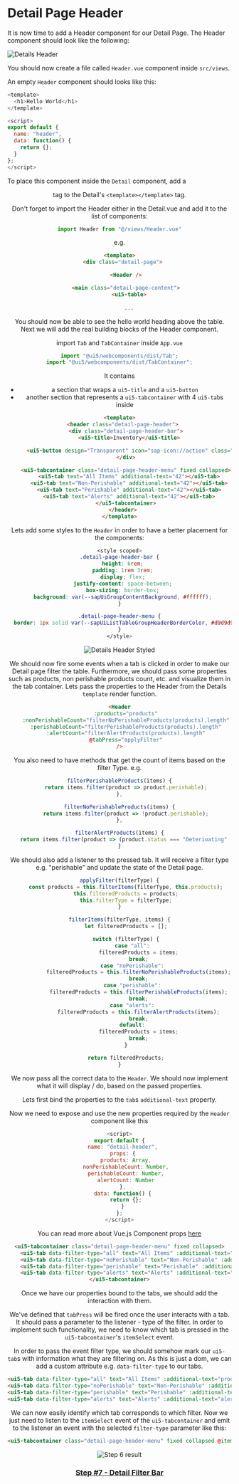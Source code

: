 # Detail Page Header

It is now time to add a Header component for our Detail Page.
The Header component should look like the following:

![Details Header](./images/details-header.png?raw=true "Details Header")


You should now create a file called `Header.vue` component inside `src/views`.

An empty `Header` component should looks like this:

```js
<template>
  <h1>Hello World</h1>
</template>

<script>
export default {
  name: "header",
  data: function() {
    return {};
  }
};
</script>
```

To place this component inside the `Detail` component, add a <Header /> tag to the Detail's `<template></template>` tag.

Don't forget to import the Header either in the Detail.vue and add it to the list of components:
```js
import Header from "@/views/Header.vue"
```



e.g.

```html
<template>
  <div class="detail-page">

    <Header />

    <main class="detail-page-content">
      <ui5-table>
      
      ...
```

You should now be able to see the hello world heading above the table.
Next we will add the real building blocks of the Header component.

import `Tab` and `TabContainer` inside `App.vue`
```js
import "@ui5/webcomponents/dist/Tab";
import "@ui5/webcomponents/dist/TabContainer";
```

It contains
- a section that wraps a `ui5-title` and a `ui5-button`
- another section that represents a `ui5-tabcontainer` with 4 `ui5-tab`s inside

```html
<template>
  <header class="detail-page-header">
    <div class="detail-page-header-bar">
      <ui5-title>Inventory</ui5-title>

      <ui5-button design="Transparent" icon="sap-icon://action" class="action-button"></ui5-button>
    </div>

    <ui5-tabcontainer class="detail-page-header-menu" fixed collapsed>
      <ui5-tab text="All Items" additional-text="42"></ui5-tab>
      <ui5-tab text="Non-Perishable" additional-text="42"></ui5-tab>
      <ui5-tab text="Perishable" additional-text="42"></ui5-tab>
      <ui5-tab text="Alerts" additional-text="42"></ui5-tab>
    </ui5-tabcontainer>
  </header>
</template>
```

Lets add some styles to the `Header` in order to have a better placement for the components:

```css
<style scoped>
.detail-page-header-bar {
  height: 6rem;
  padding: 1rem 3rem;
  display: flex;
  justify-content: space-between;
  box-sizing: border-box;
  background: var(--sapUiGroupContentBackground, #ffffff);
}

.detail-page-header-menu {
  border: 1px solid var(--sapUiListTableGroupHeaderBorderColor, #d9d9d9);
}
</style>
```
![Details Header Styled](./images/header-before-events.png?raw=true "Details Header Styled")

We should now fire some events when a tab is clicked in order to make our Detail page filter the table.
Furthermore, we should pass some properties such as products, non perishable products count, etc. and visualize them in the tab container. 
Lets pass the properties to the Header from the Details `template` render function.

```html
<Header
    :products="products"
    :nonPerishableCount="filterNoPerishableProducts(products).length"
    :perishableCount="filterPerishableProducts(products).length"
    :alertCount="filterAlertProducts(products).length"
    @tabPress="applyFilter"
/>
```

You also need to have methods that get the count of items based on the filter Type. e.g.

```js
filterPerishableProducts(items) {
	return items.filter(product => product.perishable);
},

filterNoPerishableProducts(items) {
	return items.filter(product => !product.perishable);
},

filterAlertProducts(items) {
	return items.filter(product => (product.status === "Deterioating" || product.status === "Re-Stock"));
}
```

We should also add a listener to the pressed tab. It will receive a filter type e.g. "perishable" and update the state of the Detail page.

```js
applyFilter(filterType) {
    const products = this.filterItems(filterType, this.products);
    this.filteredProducts = products;
    this.filterType = filterType;
}

filterItems(filterType, items) {
    let filteredProducts = [];

    switch (filterType) {
        case "all":
            filteredProducts = items;
            break;
        case "noPerishable":
            filteredProducts = this.filterNoPerishableProducts(items);
            break;
        case "perishable":
            filteredProducts = this.filterPerishableProducts(items);
            break;
        case "alerts":
            filteredProducts = this.filterAlertProducts(items);
            break;
        default:
            filteredProducts = items;
            break;
    }

    return filteredProducts;
}
```

We now pass all the correct data to the `Header`. We should now implement what it will display / do, based on the passed properties.

Lets first bind the properties to the `tab`s `additional-text` property.

Now we need to expose and use the new properties required by the `Header` component like this

```js
<script>
export default {
  name: "detail-header",
  props: {
    products: Array,
    nonPerishableCount: Number,
    perishableCount: Number,
    alertCount: Number
  },
  data: function() {
    return {};
  }
};
</script>
```

You can read more about Vue.js Component props [here](https://vuejs.org/v2/guide/components-props.html)

```html
<ui5-tabcontainer class="detail-page-header-menu" fixed collapsed>
    <ui5-tab data-filter-type="all" text="All Items" :additional-text="products.length"></ui5-tab>
    <ui5-tab data-filter-type="noPerishable" text="Non-Perishable" :additional-text="nonPerishableCount"></ui5-tab>
    <ui5-tab data-filter-type="perishable" text="Perishable" :additional-text="perishableCount"></ui5-tab>
    <ui5-tab data-filter-type="alerts" text="Alerts" :additional-text="alertCount"></ui5-tab>
</ui5-tabcontainer>
```

Once we have our properties bound to the tabs, we should add the interaction with them.

We've defined that `tabPress` will be fired once the user interacts with a tab. It should pass a parameter to the listener - type of the filter. In order to implement such functionality, we need to know which tab is pressed in the `ui5-tabcontainer`'s `itemSelect` event.

In order to pass the event filter type, we should somehow mark our `ui5-tab`s with information what they are filtering on. As this is just a dom, we can add a custom attribute e.g. `data-filter-type` to our tabs.

```html
<ui5-tab data-filter-type="all" text="All Items" :additional-text="products.length"></ui5-tab>
<ui5-tab data-filter-type="noPerishable" text="Non-Perishable" :additional-text="nonPerishableCount"></ui5-tab>
<ui5-tab data-filter-type="perishable" text="Perishable" :additional-text="perishableCount"></ui5-tab>
<ui5-tab data-filter-type="alerts" text="Alerts" :additional-text="alertCount"></ui5-tab>
```

We can now easily identify which tab corresponds to which filter. Now we just need to listen to the `itemSelect` event of the `ui5-tabcontainer` and emit to the listener an event with the selected `filter-type` parameter like this:

```html
<ui5-tabcontainer class="detail-page-header-menu" fixed collapsed @itemSelect="$emit('tabPress', $event.detail.item.getAttribute('data-filter-type'))">
```

![Step 6 result](./images/step6-result.png?raw=true "Step 6 result")


### [Step #7 - Detail Filter Bar](./Step7_Detail_FilterBar.md)
